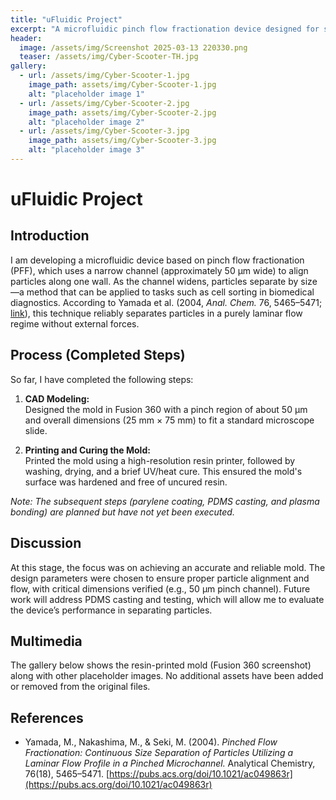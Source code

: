 ```yaml
---
title: "uFluidic Project"
excerpt: "A microfluidic pinch flow fractionation device designed for sorting small particles—currently at the mold printing and curing stage."
header:
  image: /assets/img/Screenshot 2025-03-13 220330.png
  teaser: /assets/img/Cyber-Scooter-TH.jpg
gallery:
  - url: /assets/img/Cyber-Scooter-1.jpg
    image_path: assets/img/Cyber-Scooter-1.jpg
    alt: "placeholder image 1"
  - url: /assets/img/Cyber-Scooter-2.jpg
    image_path: assets/img/Cyber-Scooter-2.jpg
    alt: "placeholder image 2"
  - url: /assets/img/Cyber-Scooter-3.jpg
    image_path: assets/img/Cyber-Scooter-3.jpg
    alt: "placeholder image 3"
---
```


# uFluidic Project

## Introduction

I am developing a microfluidic device based on pinch flow fractionation (PFF), which uses a narrow channel (approximately 50 µm wide) to align particles along one wall. As the channel widens, particles separate by size—a method that can be applied to tasks such as cell sorting in biomedical diagnostics. According to Yamada et al. (2004, *Anal. Chem.* 76, 5465–5471; [link](https://pubs.acs.org/doi/10.1021/ac049863r)), this technique reliably separates particles in a purely laminar flow regime without external forces.

## Process (Completed Steps)

So far, I have completed the following steps:
1. **CAD Modeling:**  
   Designed the mold in Fusion 360 with a pinch region of about 50 µm and overall dimensions (25 mm × 75 mm) to fit a standard microscope slide.

2. **Printing and Curing the Mold:**  
   Printed the mold using a high-resolution resin printer, followed by washing, drying, and a brief UV/heat cure. This ensured the mold's surface was hardened and free of uncured resin.

*Note: The subsequent steps (parylene coating, PDMS casting, and plasma bonding) are planned but have not yet been executed.*

## Discussion

At this stage, the focus was on achieving an accurate and reliable mold. The design parameters were chosen to ensure proper particle alignment and flow, with critical dimensions verified (e.g., 50 µm pinch channel). Future work will address PDMS casting and testing, which will allow me to evaluate the device’s performance in separating particles.

## Multimedia

The gallery below shows the resin-printed mold (Fusion 360 screenshot) along with other placeholder images. No additional assets have been added or removed from the original files.

## References

- Yamada, M., Nakashima, M., & Seki, M. (2004). *Pinched Flow Fractionation: Continuous Size Separation of Particles Utilizing a Laminar Flow Profile in a Pinched Microchannel.* Analytical Chemistry, 76(18), 5465–5471. [https://pubs.acs.org/doi/10.1021/ac049863r](https://pubs.acs.org/doi/10.1021/ac049863r)
